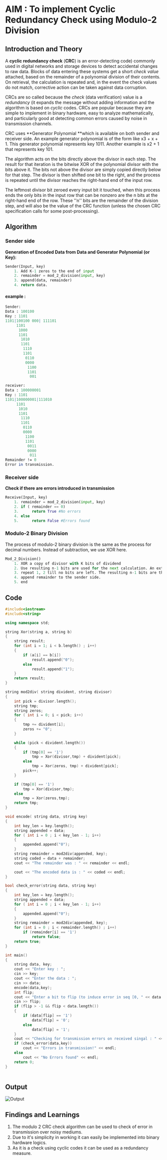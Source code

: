 # AIM : To implement Cyclic Redundancy Check using Modulo-2 Division

## Introduction and Theory

A **cyclic redundancy check** (**CRC**) is an error-detecting code) commonly used in digital networks and storage devices to detect accidental changes to raw data. Blocks of data entering these systems get a short *check value* attached, based on the remainder of a polynomial division of their contents. On retrieval, the calculation is repeated and, in the event the check values do not match, corrective action can be taken against data corruption. 

CRCs are so called because the *check* (data verification) value is a *redundancy* (it expands the message without adding information and the algorithm is based on *cyclic* codes. CRCs are popular because they are simple to implement in binary hardware, easy to analyze mathematically, and particularly good at detecting common errors caused by noise in transmission channels. 

CRC uses **Generator Polynomial **which is available on both sender and receiver side. An example generator polynomial is of the form like x3 + x + 1. This generator polynomial represents key 1011. Another example is x2 + 1 that represents key 101.

The algorithm acts on the bits directly above the divisor in each step.  The result for that iteration is the bitwise XOR of the polynomial divisor with the bits above it.  The bits not above the divisor are simply copied directly below for that step.  The divisor is then shifted one bit to the right, and the process is repeated until the divisor reaches the right-hand end of the input row. 

The leftmost divisor bit zeroed every input bit it touched, when this process ends the only bits in the input row that can be nonzero are the n bits at the right-hand end of the row. These ''n'' bits are the remainder of the division step, and will also be the value of the CRC function (unless the chosen CRC specification calls for some post-processing).

## Algorithm

### Sender side

**Generation of Encoded Data from Data and Generator Polynomial (or Key):**

```python
Sender(Input, key)
	1. Add K-1 zeros to the end of input
    2. remainder = mod_2_division(input, key)
    3. append(data, remainder)
    4. return data.
```

#### example :

```mathematica
Sender:
Data : 100100
Key : 1101
1101|100100 000| 111101
	 1101
	  1000
	  1101
	   1010
	   1101
	    1110
	    1101
	     0110
	     0000
	      1100
	      1101
	       001
```

```mathematica
receiver:
Data : 100000001
Key : 1101
1101|100000001|111010
	 1101
	  1010
	  1101
	   1110
	   1101
	    0110
	    0000
	     1100
	     1101
	      0011
	      0000
	       011
Remainder != 0
Error in transmission.
```



### Receiver side

**Check if there are errors introduced in transmission**

```python
Receive(Input, key)
	1. remainder = mod_2_division(input, key)
    2. if ( remainder == 0)
    3.		return True #No errors
	4. else
    5. 		return False #Errors found
```

### Modulo-2 Binary Division

The process of modulo-2 binary division is the same as the process for decimal numbers. Instead of subtraction, we use XOR here.

``` python
Mod_2_Division()
	1. XOR a copy of divisor with K bits of dividend
	2. Use resulting n-1 bits are used for the next calculation. An extra bit is pulled down to make it n bits
	3. repeat 1, 2 till no bits are left. The resulting n-1 bits are the remainder.
	4. append remainder to the sender side.
	5. end
```



## Code

```c++
#include<iostream>
#include<string>

using namespace std;

string Xor(string a, string b)
{
	string result;
	for (int i = 1; i < b.length() ; i++)
	{
		if (a[i] == b[i])
			result.append("0");
		else
			result.append("1");
	}
	return result;
}

string mod2div( string divident, string divisor)
{
	int pick = divisor.length();
	string tmp;
	string zeros;
	for ( int i = 0; i < pick; i++)
	{
		tmp += divident[i];
		zeros += "0";
	}

	while (pick < divident.length())
	{
		if (tmp[0] == '1')
			tmp = Xor(divisor,tmp) + divident[pick];
		else
			tmp = Xor(zeros, tmp) + divident[pick];
		pick++;
	}

	if (tmp[0] == '1')
		tmp = Xor(divisor,tmp);
	else
		tmp = Xor(zeros,tmp);
	return tmp;
}

void encode( string data, string key)
{
	int key_len = key.length();
	string appended = data;
	for ( int i = 0 ; i < key_len - 1; i++)
	{
		appended.append("0");
	}
	string remainder = mod2div(appended, key);
	string coded = data + remainder;
	cout << "The remainder was : " << remainder << endl;

	cout << "The encoded data is : " << coded << endl;
}

bool check_error(string data, string key)
{
	int key_len = key.length();
	string appended = data;
	for ( int i = 0 ; i < key_len - 1; i++)
	{
		appended.append("0");
	}
	string remainder = mod2div(appended, key);
	for (int i = 0 ; i < remainder.length() ; i++)
		if (remainder[i] == '1')
			return false;
	return true;
}

int main()
{
	string data, key;
	cout << "Enter key : ";
	cin >> key;
	cout << "Enter the data : ";
	cin >> data;
	encode(data,key);
	int flip;
	cout << "Enter a bit to flip (to induce error in seq [0, " << data.length() <<"]) : ";
	cin >> flip;
	if (flip > -1 && flip < data.length())
	{
		if (data[flip] == '1')
			data[flip] = '0';
		else
			data[flip] = '1';
	}
	cout << "Checking for transmission errors on received singal : " << data << endl;
	if (check_error(data,key))
		cout << "Errors in transmission!" << endl;
	else 
		cout << "No Errors found" << endl;
	return 0;
}
	


```



## Output

![Output](../outputs/crc.PNG)



## Findings and Learnings

1. The modulo 2 CRC check algorithm can be used to check of error in transmission over noisy mediums.
2. Due to it's simplicity in working it can easily be implemented into binary hardware logics.
3. As it is a check using cyclic codes it can be used as a redundancy measure.